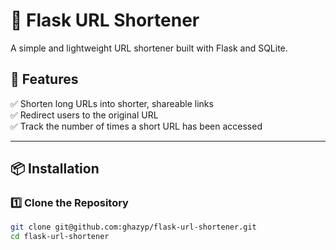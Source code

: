 # 🚀 Flask URL Shortener

A simple and lightweight URL shortener built with Flask and SQLite.

## 🌟 Features
✅ Shorten long URLs into shorter, shareable links  
✅ Redirect users to the original URL  
✅ Track the number of times a short URL has been accessed  

---

## 📦 Installation

### **1️⃣ Clone the Repository**
```bash
git clone git@github.com:ghazyp/flask-url-shortener.git
cd flask-url-shortener
